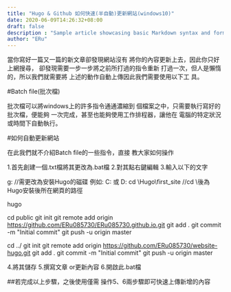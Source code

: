 ```yaml
---
title: "Hugo & Github 如何快速(半自動)更新網站(windows10)"
date: 2020-06-09T14:26:32+08:00
draft: false
description : "Sample article showcasing basic Markdown syntax and formatting for HTML elements."
author: "ERu"
---
```


當你寫好一篇又一篇的新文章卻發現網站沒有
將你的內容更新上去，因此你只好上網搜尋，
卻發現需要一步一步將之前所打過的指令重新
打過一次，但人是懶惰的，所以我們就需要將
上述的動作自動上傳因此我們需要使用以下工
具。

#Batch file(批次檔)

批次檔可以將windows上的許多指令通通濃縮到
個檔案之中，只需要執行寫好的批次檔，便能夠
一次完成，甚至也能夠使用工作排程器，讓他在
電腦的特定狀況或時間下自動執行。

#如何自動更新網站

在此我們就不介紹Batch file的一些指令，直接
教大家如何操作

1.首先創建一個.txt檔將其更改為.bat檔
2.對其點右鍵編輯
3.輸入以下的文字

g:                   //需更改為安裝Hugo的磁碟 例如: C: 或  D:
cd \Hugo\first_site  //cd \後為Hugo安裝後所在網頁的路徑

hugo

cd public
git init
git remote add origin https://github.com/ERu085730/ERu085730.github.io.git
git add .
git commit -m "Initial commit"
git push -u origin master

cd ../
git init
git remote add origin https://github.com/ERu085730/website-hugo.git
git add .
git commit -m "Initial commit"
git push -u origin master


4.將其儲存
5.撰寫文章 or更新內容
6.開啟此.bat檔

##若完成以上步驟，之後使用僅需 操作5、6兩步驟即可快速上傳新增的內容